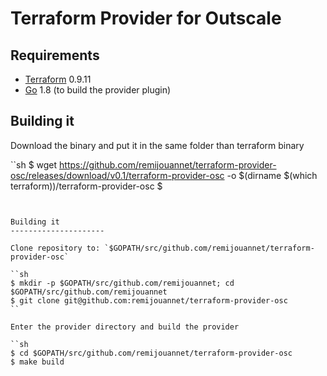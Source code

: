 Terraform Provider for Outscale
==================

Requirements
------------

-   [Terraform](https://www.terraform.io/downloads.html) 0.9.11 
-   [Go](https://golang.org/doc/install) 1.8 (to build the provider plugin)

Building it
---------------------

Download the binary and put it in the same folder than terraform binary

``sh
$ wget https://github.com/remijouannet/terraform-provider-osc/releases/download/v0.1/terraform-provider-osc -o $(dirname $(which terraform))/terraform-provider-osc
$ 
```


Building it
---------------------

Clone repository to: `$GOPATH/src/github.com/remijouannet/terraform-provider-osc`

``sh
$ mkdir -p $GOPATH/src/github.com/remijouannet; cd $GOPATH/src/github.com/remijouannet
$ git clone git@github.com:remijouannet/terraform-provider-osc
``

Enter the provider directory and build the provider

``sh
$ cd $GOPATH/src/github.com/remijouannet/terraform-provider-osc
$ make build
```
